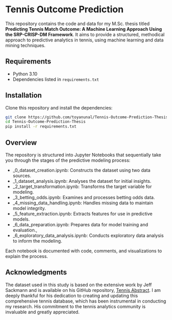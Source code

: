 # Tennis Outcome Prediction

This repository contains the code and data for my M.Sc. thesis titled **Predicting Tennis Match Outcome: A Machine Learning Approach Using the SRP-CRISP-DM Framework**. It aims to provide a structured, methodical approach to predictive analytics in tennis, using machine learning and data mining techniques.

## Requirements

- Python 3.10
- Dependencies listed in `requirements.txt`

## Installation

Clone this repository and install the dependencies:

```bash
git clone https://github.com/toyanunal/Tennis-Outcome-Prediction-Thesis.git
cd Tennis-Outcome-Prediction-Thesis
pip install -r requirements.txt
```

## Overview

The repository is structured into Jupyter Notebooks that sequentially take you through the stages of the predictive modeling process:

- _0_dataset_creation.ipynb: Constructs the dataset using two data sources.
- _1_dataset_analysis.ipynb: Analyses the dataset for initial insights.
- _2_target_transformation.ipynb: Transforms the target variable for modeling.
- _3_betting_odds.ipynb: Examines and processes betting odds data.
- _4_missing_data_handling.ipynb: Handles missing data to maintain model integrity.
- _5_feature_extraction.ipynb: Extracts features for use in predictive models.
- _6_data_preparation.ipynb: Prepares data for model training and evaluation.,
- _6_exploratory_data_analysis.ipynb: Conducts exploratory data analysis to inform the modeling.

Each notebook is documented with code, comments, and visualizations to explain the process.

## Acknowledgments

The dataset used in this study is based on the extensive work by Jeff Sackmann and is available on his GitHub repository, [Tennis Abstract](https://github.com/JeffSackmann). I am deeply thankful for his dedication to creating and updating this comprehensive tennis database, which has been instrumental in conducting my research. His commitment to the tennis analytics community is invaluable and greatly appreciated.

